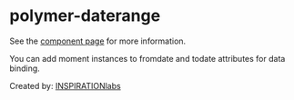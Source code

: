 polymer-daterange
=================

See the [component page](https://inspirationlabs.github.io/polymer-daterange) for more information.

You can add moment instances to fromdate and todate attributes for data binding.


Created by: [INSPIRATIONlabs](https://inspirationlabs.com)
